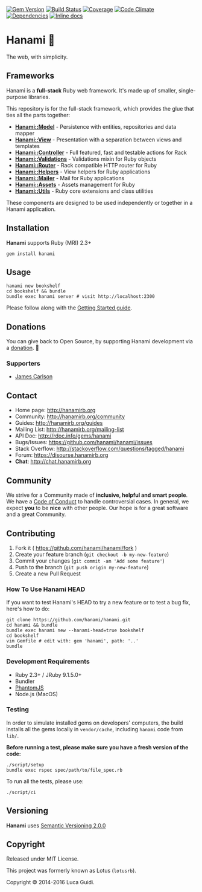 [![Gem Version](https://badge.fury.io/rb/hanami.svg)](http://badge.fury.io/rb/hanami)
[![Build Status](https://secure.travis-ci.org/hanami/hanami.svg?branch=master)](http://travis-ci.org/hanami/hanami?branch=master)
[![Coverage](https://coveralls.io/repos/hanami/hanami/badge.svg?branch=master)](https://coveralls.io/r/hanami/hanami)
[![Code Climate](https://codeclimate.com/github/hanami/hanami.svg)](https://codeclimate.com/github/hanami/hanami)
[![Dependencies](https://gemnasium.com/hanami/hanami.svg)](https://gemnasium.com/hanami/hanami)
[![Inline docs](http://inch-ci.org/github/hanami/hanami.svg)](http://inch-ci.org/github/hanami/hanami)

# Hanami :cherry_blossom:

The web, with simplicity.

## Frameworks

Hanami is a **full-stack** Ruby web framework.
It's made up of smaller, single-purpose libraries.

This repository is for the full-stack framework,
which provides the glue that ties all the parts together:

* [**Hanami::Model**](https://github.com/hanami/model) - Persistence with entities, repositories and data mapper
* [**Hanami::View**](https://github.com/hanami/view) - Presentation with a separation between views and templates
* [**Hanami::Controller**](https://github.com/hanami/controller) - Full featured, fast and testable actions for Rack
* [**Hanami::Validations**](https://github.com/hanami/validations) - Validations mixin for Ruby objects
* [**Hanami::Router**](https://github.com/hanami/router) - Rack compatible HTTP router for Ruby
* [**Hanami::Helpers**](https://github.com/hanami/helpers) - View helpers for Ruby applications
* [**Hanami::Mailer**](https://github.com/hanami/mailer) - Mail for Ruby applications
* [**Hanami::Assets**](https://github.com/hanami/assets) - Assets management for Ruby
* [**Hanami::Utils**](https://github.com/hanami/utils) - Ruby core extensions and class utilities

These components are designed to be used independently or together in a Hanami application.

## Installation
__Hanami__ supports Ruby (MRI) 2.3+

```shell
gem install hanami
```

## Usage

```shell
hanami new bookshelf
cd bookshelf && bundle
bundle exec hanami server # visit http://localhost:2300
```

Please follow along with the [Getting Started guide](http://hanamirb.org/guides/getting-started).

## Donations

You can give back to Open Source, by supporting Hanami development via a [donation](https://salt.bountysource.com/teams/hanami). :green_heart:

### Supporters

  * [James Carlson](https://github.com/jxxcarlson)

## Contact

* Home page: http://hanamirb.org
* Community: http://hanamirb.org/community
* Guides: http://hanamirb.org/guides
* Mailing List: http://hanamirb.org/mailing-list
* API Doc: http://rdoc.info/gems/hanami
* Bugs/Issues: https://github.com/hanami/hanami/issues
* Stack Overflow: http://stackoverflow.com/questions/tagged/hanami
* Forum: https://disourse.hanamirb.org
* **Chat**: http://chat.hanamirb.org

## Community

We strive for a Community made of **inclusive, helpful and smart people**.
We have a [Code of Conduct](http://hanamirb.org/community/#code-of-conduct) to handle controversial cases.
In general, we expect **you** to be **nice** with other people.
Our hope is for a great software and a great Community.

## Contributing

1. Fork it ( https://github.com/hanami/hanami/fork )
2. Create your feature branch (`git checkout -b my-new-feature`)
3. Commit your changes (`git commit -am 'Add some feature'`)
4. Push to the branch (`git push origin my-new-feature`)
5. Create a new Pull Request

### How To Use Hanami HEAD

If you want to test Hanami's HEAD to try a new feature or to test a bug fix, here's how to do:

```
git clone https://github.com/hanami/hanami.git
cd hanami && bundle
bundle exec hanami new --hanami-head=true bookshelf
cd bookshelf
vim Gemfile # edit with: gem 'hanami', path: '..'
bundle
```

### Development Requirements

  * Ruby 2.3+ / JRuby 9.1.5.0+
  * Bundler
  * [PhantomJS](http://phantomjs.org/download.html)
  * Node.js (MacOS)

### Testing

In order to simulate installed gems on developers' computers, the build installs
all the gems locally in `vendor/cache`, including `hanami` code from `lib/`.

**Before running a test, please make sure you have a fresh version of the code:**

```shell
./script/setup
bundle exec rspec spec/path/to/file_spec.rb
```

To run all the tests, please use:

```shell
./script/ci
```

## Versioning

__Hanami__ uses [Semantic Versioning 2.0.0](http://semver.org)

## Copyright

Released under MIT License.

This project was formerly known as Lotus (`lotusrb`).

Copyright © 2014-2016 Luca Guidi.
